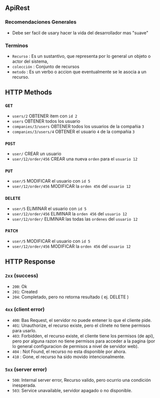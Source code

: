 ## ApiRest

### Recomendaciones Generales
- Debe ser facil de usary hacer la vida del desarrollador mas "suave"

### Terminos
- `Recurso` : Es un sustantivo, que representa por lo general un objeto o actor del sistema,
- `colección` : Conjunto de recursos
- `metodo` : Es un verbo o accion que eventualmente se le asocia a un recurso.

## HTTP Methods 

### `GET`
- `users/2` OBTENER item con `id 2`
- `users` OBTENER todos los usuario
- `companies/3/users` OBTENER todos los usuarios de la compañia `3`
- `companies/3/users/4` OBTENER el usuario `4` de la compañia `3`

### `POST`
- `user/` CREAR un usuario
- `user/12/order/456` CREAR una nueva `orden` para el `usuario 12`

### `PUT`
- `user/5` MODIFICAR el usuario con `id 5`
- `user/12/order/456` MODIFICAR la `orden 456` del `usuario 12`

### `DELETE`
- `user/5` ELIMINAR el usuario con `id 5`
- `user/12/order/456` ELIMINAR la `orden 456` del `usuario 12`
- `user/12/order/` ELIMINAR las todas las `ordenes` del `usuario 12`

### `PATCH`
- `user/5` MODIFICAR el usuario con `id 5`
- `user/12/order/456` MODIFICAR la `orden 456` del `usuario 12`

## HTTP Response

### `2xx` (success)

- `200`: Ok
- `201`: Created
- `204`: Completado, pero no retorna resultado ( ej. DELETE )

### `4xx` (client error)

- `400`: Bas Request, el servidor no puede entener lo que el cliente pide.
- `401`: Unauthorize, el recurso existe, pero el clinete no tiene permisos para usarlo.
- `403`: Forbidden, el recurso existe, el cliente tiene los permisos (de api), pero por alguna razon no tiene permisos para acceder a la pagina (por lo general configuracion de permisos a nivel de servidor web).
- `404` : Not Found, el recurso no esta disponible por ahora.
- `410` : Gone, el recurso ha sido movido intencionalmente.

### `5xx` (server error)

- `500`: Internal server error, Recurso valido, pero ocurrio una condición inesperada.
- `503`: Service unavailable, servidor apagado o no disponible.
